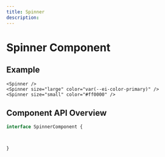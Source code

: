 ```yaml
---
title: Spinner
description: 
---
```


# Spinner Component



## Example

```vue
<Spinner />
<Spinner size="large" color="var(--ei-color-primary)" />
<Spinner size="small" color="#ff0000" />
```

## Component API Overview

```typescript
interface SpinnerComponent {



}
```

